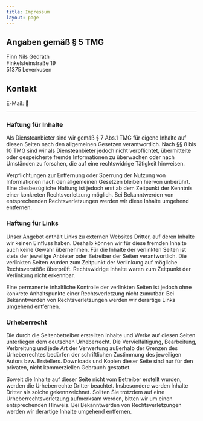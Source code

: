 ```yaml
---
title: Impressum
layout: page
---
```


## Angaben gemäß § 5 TMG
Finn Nils Gedrath \
Finkelsteinstraße 19 \
51375 Leverkusen

## Kontakt

E-Mail: <span id="mailing">🤫</span>

---

### Haftung für Inhalte
Als Diensteanbieter sind wir gemäß § 7 Abs.1 TMG für eigene Inhalte auf diesen Seiten nach den allgemeinen Gesetzen verantwortlich. Nach §§ 8 bis 10 TMG sind wir als Diensteanbieter jedoch nicht verpflichtet, übermittelte oder gespeicherte fremde Informationen zu überwachen oder nach Umständen zu forschen, die auf eine rechtswidrige Tätigkeit hinweisen.

Verpflichtungen zur Entfernung oder Sperrung der Nutzung von Informationen nach den allgemeinen Gesetzen bleiben hiervon unberührt. Eine diesbezügliche Haftung ist jedoch erst ab dem Zeitpunkt der Kenntnis einer konkreten Rechtsverletzung möglich. Bei Bekanntwerden von entsprechenden Rechtsverletzungen werden wir diese Inhalte umgehend entfernen.

### Haftung für Links
Unser Angebot enthält Links zu externen Websites Dritter, auf deren Inhalte wir keinen Einfluss haben. Deshalb können wir für diese fremden Inhalte auch keine Gewähr übernehmen. Für die Inhalte der verlinkten Seiten ist stets der jeweilige Anbieter oder Betreiber der Seiten verantwortlich. Die verlinkten Seiten wurden zum Zeitpunkt der Verlinkung auf mögliche Rechtsverstöße überprüft. Rechtswidrige Inhalte waren zum Zeitpunkt der Verlinkung nicht erkennbar.

Eine permanente inhaltliche Kontrolle der verlinkten Seiten ist jedoch ohne konkrete Anhaltspunkte einer Rechtsverletzung nicht zumutbar. Bei Bekanntwerden von Rechtsverletzungen werden wir derartige Links umgehend entfernen.

### Urheberrecht
Die durch die Seitenbetreiber erstellten Inhalte und Werke auf diesen Seiten unterliegen dem deutschen Urheberrecht. Die Vervielfältigung, Bearbeitung, Verbreitung und jede Art der Verwertung außerhalb der Grenzen des Urheberrechtes bedürfen der schriftlichen Zustimmung des jeweiligen Autors bzw. Erstellers. Downloads und Kopien dieser Seite sind nur für den privaten, nicht kommerziellen Gebrauch gestattet.

Soweit die Inhalte auf dieser Seite nicht vom Betreiber erstellt wurden, werden die Urheberrechte Dritter beachtet. Insbesondere werden Inhalte Dritter als solche gekennzeichnet. Sollten Sie trotzdem auf eine Urheberrechtsverletzung aufmerksam werden, bitten wir um einen entsprechenden Hinweis. Bei Bekanntwerden von Rechtsverletzungen werden wir derartige Inhalte umgehend entfernen.

<script type="text/javascript">
const a = document.getElementById('mailing');for(var krfayv=["bg","YQ","Lg","Zw","bA","bQ","aA","Pg","PA","Lg","bg","Lg","bQ","Zg","ZA","bQ","dA","bQ","ZA","Zg","Yw","Zw","Ig","Lw","aQ","bA","Og","YQ","QA","Ig","bg","bA","cg","Zg","bw","YQ","dA","YQ","aQ","bQ","aA","aQ","Pg","Zw","PA","Zw","aQ","cg","cg","PQ","bw","dA","YQ","IA","aQ","aA","YQ","Yw","bg","ZQ","ZQ","YQ","bw","Lg","ZQ","QA"],puwggu=[18,1,20,53,12,54,51,39,0,58,43,34,9,16,47,37,13,61,23,6,59,29,38,63,11,33,15,64,52,8,19,57,48,40,36,55,50,49,17,30,3,32,65,45,62,21,41,4,24,7,14,26,31,2,56,27,25,35,42,5,46,10,60,44,22,28],dbkjgv=new Array,i=0;i<puwggu.length;i++)dbkjgv[puwggu[i]]=krfayv[i];let b='';for(var i=0;i<dbkjgv.length;i++)b+=atob(dbkjgv[i]+"==");a.innerHTML=b;
</script>
